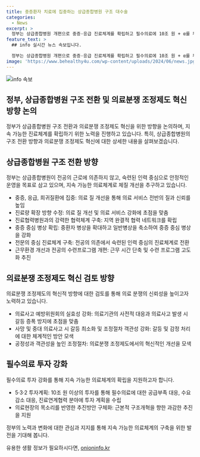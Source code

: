 ```yaml
---
title: 중증환자 치료에 집중하는 상급종합병원 구조 대수술
categories:
  - News
excerpt: >
  정부는 상급종합병원 개편으로 중증·응급 진료체계를 확립하고 필수의료에 10조 원 + α를 투자할 계획이다. 병원별로 일반병상 5~15% 감축하고 중환자 병상을 확대, 중증 중심 병상을 확립한다. 전공의 의존 대신 숙련된 인력 중심의 진료체계를 수립하고, 진료협력병원과 강력한 협력체계를 구축하여 지역 완결적 협력 네트워크를 형성한다. 또한, 의료분쟁 조정제도 혁신 방향과 필수의료 투자 강화 계획을 검토했으며, 상급종합병원의 구조 전환은 3년 동안 시범사업을 거쳐 제도화할 예정이다.
feature_text: >
  ## info 실시간 뉴스 속보입니다.

  정부는 상급종합병원 개편으로 중증·응급 진료체계를 확립하고 필수의료에 10조 원 + α를 투자할 계획이다. 병원별로 일반병상 5~15% 감축하고 중환자 병상을 확대, 중증 중심 병상을 확립한다. 전공의 의존 대신 숙련된 인력 중심의 진료체계를 수립하고, 진료협력병원과 강력한 협력체계를 구축하여 지역 완결적 협력 네트워크를 형성한다. 또한, 의료분쟁 조정제도 혁신 방향과 필수의료 투자 강화 계획을 검토했으며, 상급종합병원의 구조 전환은 3년 동안 시범사업을 거쳐 제도화할 예정이다.
image: 'https://www.behealthy4u.com/wp-content/uploads/2024/06/news.jpg'
---
```


<p><img src="https://www.behealthy4u.com/wp-content/uploads/2024/06/news.jpg" alt="info 속보" /></p>

<h2 data-ke-size="size26">정부, 상급종합병원 구조 전환 및 의료분쟁 조정제도 혁신 방향 논의</h2>

<p data-ke-size="size16">정부가 상급종합병원 구조 전환과 의료분쟁 조정제도 혁신을 위한 방향을 논의하며, 지속 가능한 진료체계를 확립하기 위한 노력을 진행하고 있습니다. 특히, 상급종합병원의 구조 전환 방향과 의료분쟁 조정제도 혁신에 대한 상세한 내용을 살펴보겠습니다.</p>

<h2 data-ke-size="size24">상급종합병원 구조 전환 방향</h2>

<p data-ke-size="size16">정부는 상급종합병원이 전공의 근로에 의존하지 않고, 숙련된 인력 중심으로 안정적인 운영을 목표로 삼고 있으며, 지속 가능한 의료체계로 체질 개선을 추구하고 있습니다.</p>

<ul>
  <li>중증, 응급, 희귀질환에 집중: 의료 질 개선을 통해 의료 서비스 전반의 질과 신뢰를 높임</li>
  <li>진료량 확장 방향 수정: 의료 질 개선 및 의료 서비스 강화에 초점을 맞춤</li>
  <li>진료협력병원과의 강력한 협력체계 구축: 지역 완결적 협력 네트워크를 확립</li>
  <li>중증 중심 병상 확립: 중환자 병상을 확대하고 일반병상을 축소하여 중증 중심 병상을 강화</li>
  <li>전문의 중심 진료체계 구축: 전공의 의존에서 숙련된 인력 중심의 진료체계로 전환</li>
  <li>근무환경 개선과 전공의 수련프로그램 개편: 근무 시간 단축 및 수련 프로그램 고도화 추진</li>
</ul>

<h2 data-ke-size="size24">의료분쟁 조정제도 혁신 검토 방향</h2>

<p data-ke-size="size16">의료분쟁 조정제도의 혁신적 방향에 대한 검토를 통해 의료 분쟁의 신뢰성을 높이고자 노력하고 있습니다.</p>

<ul>
  <li>의료사고 예방위원회의 실효성 강화: 의료기관의 사전적 대응과 의료사고 발생 시 갈등 증폭 방지에 초점을 맞춤</li>
  <li>사망 및 중대 의료사고 시 갈등 최소화 및 조정절차 객관성 강화: 갈등 및 감정 처리에 대한 체계적인 방안 모색</li>
  <li>공정성과 객관성을 높인 조정절차: 의료분쟁 조정제도에서의 혁신적인 개선을 모색</li>
</ul>

<h2 data-ke-size="size24">필수의료 투자 강화</h2>

<p data-ke-size="size16">필수의료 투자 강화를 통해 지속 가능한 의료체계의 확립을 지원하고자 합니다.</p>

<ul>
  <li>5·3·2 투자계획: 10조 원 이상의 투자를 통해 필수의료에 대한 공급부족 대응, 수요감소 대응, 진료연계협력 분야에 투자 계획을 수립</li>
  <li>의료현장의 목소리를 반영한 추진방안 구체화: 근본적 구조개혁을 향한 과감한 추진을 지원</li>
</ul>

<p data-ke-size="size16">정부의 노력과 변화에 대한 관심과 지지를 통해 지속 가능한 의료체계의 구축을 위한 발전을 기대해 봅니다.</p>
유용한 생활 정보가 필요하시다면, <a href="https://onioninfo.kr" rel="dofollow">onioninfo.kr</a>


